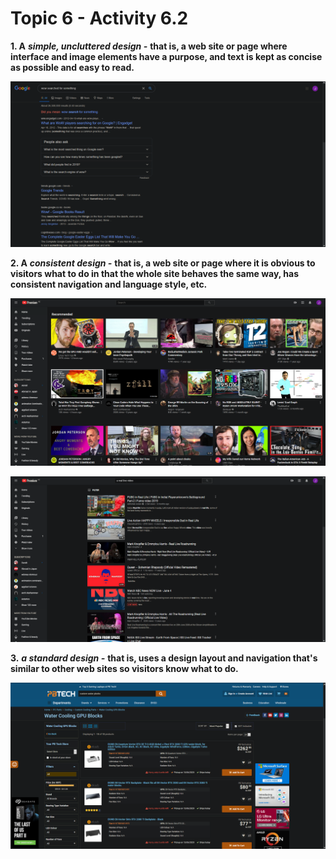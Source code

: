 # Topic 6 - Activity 6.2

**1. A** _**simple, uncluttered design -**_ **that is, a web site or page where interface and image elements have a purpose, and text is kept as concise as possible and easy to read.**

![](.gitbook/assets/image%20%2811%29.png)

**2. A** _**consistent design -**_ **that is, a web site or page where it is obvious to visitors what to do in that the whole site behaves the same way, has consistent navigation and language style, etc.**

![](.gitbook/assets/image%20%2813%29.png)

![](.gitbook/assets/image%20%2812%29.png)

**3.**  _**a standard design -**_ **that is, uses a design layout and navigation that's similar to other web sites so visitors know what to do.**

![](.gitbook/assets/image%20%2810%29.png)

